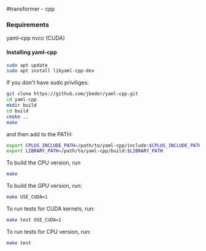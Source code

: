 #transformer - cpp


### Requirements
yaml-cpp
nvcc (CUDA)

#### Installing yaml-cpp
```bash
sudo apt update
sudo apt install libyaml-cpp-dev
```

If you don't have sudo priviliges:
```bash
git clone https://github.com/jbeder/yaml-cpp.git
cd yaml-cpp
mkdir build
cd build
cmake ..
make
```

and then add to the PATH:
```bash
export CPLUS_INCLUDE_PATH=/path/to/yaml-cpp/include:$CPLUS_INCLUDE_PATH
export LIBRARY_PATH=/path/to/yaml-cpp/build:$LIBRARY_PATH
```

To build the CPU version, run
```bash
make
```

To build the *GPU* version, run:
```bash
make USE_CUDA=1
```


To run tests for CUDA kernels, run: 
```bash
make test USE_CUDA=1

```

To run tests for CPU version, run:
```bash
make test
```

